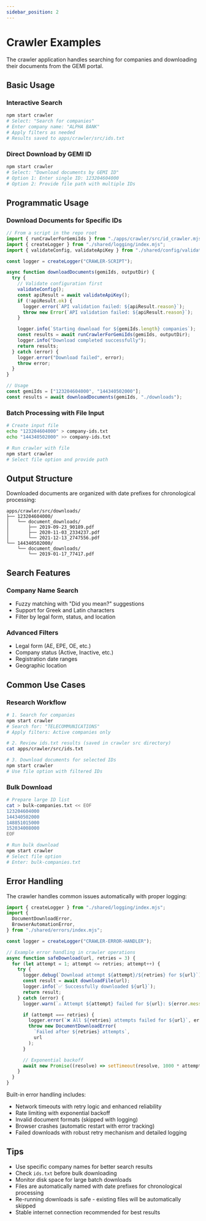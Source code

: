 ```yaml
---
sidebar_position: 2
---
```


# Crawler Examples

The crawler application handles searching for companies and downloading their documents from the GEMI portal.

## Basic Usage

### Interactive Search

```bash
npm start crawler
# Select: "Search for companies"
# Enter company name: "ALPHA BANK"
# Apply filters as needed
# Results saved to apps/crawler/src/ids.txt
```

### Direct Download by GEMI ID

```bash
npm start crawler
# Select: "Download documents by GEMI ID"
# Option 1: Enter single ID: 123204604000
# Option 2: Provide file path with multiple IDs
```

## Programmatic Usage

### Download Documents for Specific IDs

```javascript
// From a script in the repo root
import { runCrawlerForGemiIds } from "./apps/crawler/src/id_crawler.mjs";
import { createLogger } from "./shared/logging/index.mjs";
import { validateConfig, validateApiKey } from "./shared/config/validator.mjs";

const logger = createLogger("CRAWLER-SCRIPT");

async function downloadDocuments(gemiIds, outputDir) {
  try {
    // Validate configuration first
    validateConfig();
    const apiResult = await validateApiKey();
    if (!apiResult.ok) {
      logger.error(`API validation failed: ${apiResult.reason}`);
      throw new Error(`API validation failed: ${apiResult.reason}`);
    }

    logger.info(`Starting download for ${gemiIds.length} companies`);
    const results = await runCrawlerForGemiIds(gemiIds, outputDir);
    logger.info("Download completed successfully");
    return results;
  } catch (error) {
    logger.error("Download failed", error);
    throw error;
  }
}

// Usage
const gemiIds = ["123204604000", "144340502000"];
const results = await downloadDocuments(gemiIds, "./downloads");
```

### Batch Processing with File Input

```bash
# Create input file
echo "123204604000" > company-ids.txt
echo "144340502000" >> company-ids.txt

# Run crawler with file
npm start crawler
# Select file option and provide path
```

## Output Structure

Downloaded documents are organized with date prefixes for chronological processing:

```
apps/crawler/src/downloads/
├── 123204604000/
│   └── document_downloads/
│       ├── 2019-09-23_90189.pdf
│       ├── 2020-11-03_2334237.pdf
│       └── 2021-12-13_2747556.pdf
└── 144340502000/
    └── document_downloads/
        └── 2019-01-17_77417.pdf
```

## Search Features

### Company Name Search

- Fuzzy matching with "Did you mean?" suggestions
- Support for Greek and Latin characters
- Filter by legal form, status, and location

### Advanced Filters

- Legal form (AE, EPE, OE, etc.)
- Company status (Active, Inactive, etc.)
- Registration date ranges
- Geographic location

## Common Use Cases

### Research Workflow

```bash
# 1. Search for companies
npm start crawler
# Search for: "TELECOMMUNICATIONS"
# Apply filters: Active companies only

# 2. Review ids.txt results (saved in crawler src directory)
cat apps/crawler/src/ids.txt

# 3. Download documents for selected IDs
npm start crawler
# Use file option with filtered IDs
```

### Bulk Download

```bash
# Prepare large ID list
cat > bulk-companies.txt << EOF
123204604000
144340502000
148851015000
152034008000
EOF

# Run bulk download
npm start crawler
# Select file option
# Enter: bulk-companies.txt
```

## Error Handling

The crawler handles common issues automatically with proper logging:

```javascript
import { createLogger } from "./shared/logging/index.mjs";
import {
  DocumentDownloadError,
  BrowserAutomationError,
} from "./shared/errors/index.mjs";

const logger = createLogger("CRAWLER-ERROR-HANDLER");

// Example error handling in crawler operations
async function safeDownload(url, retries = 3) {
  for (let attempt = 1; attempt <= retries; attempt++) {
    try {
      logger.debug(`Download attempt ${attempt}/${retries} for ${url}`);
      const result = await downloadFile(url);
      logger.info(`✅ Successfully downloaded ${url}`);
      return result;
    } catch (error) {
      logger.warn(`⚠️ Attempt ${attempt} failed for ${url}: ${error.message}`);

      if (attempt === retries) {
        logger.error(`❌ All ${retries} attempts failed for ${url}`, error);
        throw new DocumentDownloadError(
          `Failed after ${retries} attempts`,
          url
        );
      }

      // Exponential backoff
      await new Promise((resolve) => setTimeout(resolve, 1000 * attempt));
    }
  }
}
```

Built-in error handling includes:

- Network timeouts with retry logic and enhanced reliability
- Rate limiting with exponential backoff
- Invalid document formats (skipped with logging)
- Browser crashes (automatic restart with error tracking)
- Failed downloads with robust retry mechanism and detailed logging

## Tips

- Use specific company names for better search results
- Check `ids.txt` before bulk downloading
- Monitor disk space for large batch downloads
- Files are automatically named with date prefixes for chronological processing
- Re-running downloads is safe - existing files will be automatically skipped
- Stable internet connection recommended for best results
